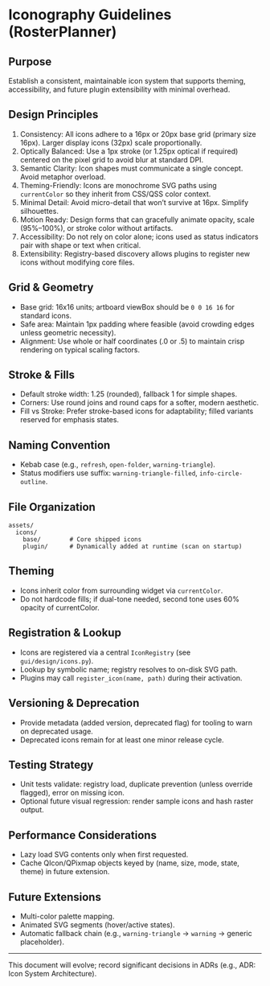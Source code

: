 # Iconography Guidelines (RosterPlanner)

## Purpose
Establish a consistent, maintainable icon system that supports theming, accessibility, and future plugin extensibility with minimal overhead.

## Design Principles
1. Consistency: All icons adhere to a 16px or 20px base grid (primary size 16px). Larger display icons (32px) scale proportionally.
2. Optically Balanced: Use a 1px stroke (or 1.25px optical if required) centered on the pixel grid to avoid blur at standard DPI.
3. Semantic Clarity: Icon shapes must communicate a single concept. Avoid metaphor overload.
4. Theming-Friendly: Icons are monochrome SVG paths using `currentColor` so they inherit from CSS/QSS color context.
5. Minimal Detail: Avoid micro-detail that won’t survive at 16px. Simplify silhouettes.
6. Motion Ready: Design forms that can gracefully animate opacity, scale (95%–100%), or stroke color without artifacts.
7. Accessibility: Do not rely on color alone; icons used as status indicators pair with shape or text when critical.
8. Extensibility: Registry-based discovery allows plugins to register new icons without modifying core files.

## Grid & Geometry
- Base grid: 16x16 units; artboard viewBox should be `0 0 16 16` for standard icons.
- Safe area: Maintain 1px padding where feasible (avoid crowding edges unless geometric necessity).
- Alignment: Use whole or half coordinates (.0 or .5) to maintain crisp rendering on typical scaling factors.

## Stroke & Fills
- Default stroke width: 1.25 (rounded), fallback 1 for simple shapes.
- Corners: Use round joins and round caps for a softer, modern aesthetic.
- Fill vs Stroke: Prefer stroke-based icons for adaptability; filled variants reserved for emphasis states.

## Naming Convention
- Kebab case (e.g., `refresh`, `open-folder`, `warning-triangle`).
- Status modifiers use suffix: `warning-triangle-filled`, `info-circle-outline`.

## File Organization
```
assets/
  icons/
    base/        # Core shipped icons
    plugin/      # Dynamically added at runtime (scan on startup)
```

## Theming
- Icons inherit color from surrounding widget via `currentColor`.
- Do not hardcode fills; if dual-tone needed, second tone uses 60% opacity of currentColor.

## Registration & Lookup
- Icons are registered via a central `IconRegistry` (see `gui/design/icons.py`).
- Lookup by symbolic name; registry resolves to on-disk SVG path.
- Plugins may call `register_icon(name, path)` during their activation.

## Versioning & Deprecation
- Provide metadata (added version, deprecated flag) for tooling to warn on deprecated usage.
- Deprecated icons remain for at least one minor release cycle.

## Testing Strategy
- Unit tests validate: registry load, duplicate prevention (unless override flagged), error on missing icon.
- Optional future visual regression: render sample icons and hash raster output.

## Performance Considerations
- Lazy load SVG contents only when first requested.
- Cache QIcon/QPixmap objects keyed by (name, size, mode, state, theme) in future extension.

## Future Extensions
- Multi-color palette mapping.
- Animated SVG segments (hover/active states).
- Automatic fallback chain (e.g., `warning-triangle` -> `warning` -> generic placeholder).

---
This document will evolve; record significant decisions in ADRs (e.g., ADR: Icon System Architecture).
